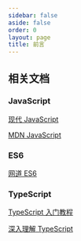 ```yaml
---
sidebar: false
aside: false
order: 0
layout: page
title: 前言
---
```


<!-- [ES6](./es6/index.md)

[typescript](./ts/typescript.md) -->
<base-index :title="$frontmatter.title "/>

## 相关文档

### JavaScript

[现代 JavaScript](https://zh.javascript.info/)

[MDN JavaScript](https://developer.mozilla.org/zh-CN/docs/Web/JavaScript)

### ES6

[网道 ES6](https://wangdoc.com/es6/)

### TypeScript

[TypeScript 入门教程](https://ts.xcatliu.com/)

[深入理解 TypeScript](https://jkchao.github.io/typescript-book-chinese/)
